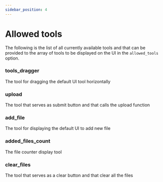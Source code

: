 ```yaml
---
sidebar_position: 4
---
```


# Allowed tools

The following is the list of all currently available tools and that can be provided to the array of tools to be displayed on the UI in the `allowed_tools` option.

### tools_dragger

The tool for dragging the default UI tool horizontally

### upload

The tool that serves as submit button and that calls the upload function

### add_file

The tool for displaying the default UI to add new file

### added_files_count

The file counter display tool

### clear_files

The tool that serves as a clear button and that clear all the files
